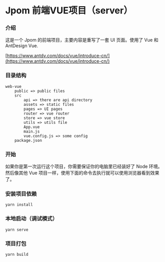 # Jpom 前端VUE项目（server）

### 介绍

这是一个 Jpom 的前端项目，主要内容是重写了一套 UI 页面。使用了 Vue 和 AntDesign Vue.

[https://www.antdv.com/docs/vue/introduce-cn/](https://www.antdv.com/docs/vue/introduce-cn/)

### 目录结构

```
web-vue
    public => public files
    src
        api => there are api directory
        assets => static files
        pages => UI pages
        router => vue router
        store => vue store
        utils => utils file
        App.vue
        main.js
        vue.config.js => some config
    package.json
```


### 开始

如果你是第一次运行这个项目，你需要保证你的电脑里已经装好了 Node 环境。然后像其他 Vue 项目一样，使用下面的命令去执行就可以使用浏览器看到效果了。


### 安装项目依赖
```
yarn install
```

### 本地启动（调试模式）
```
yarn serve
```

### 项目打包
```
yarn build
```
